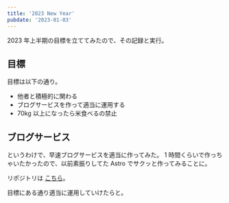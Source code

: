 ```yaml
---
title: '2023 New Year'
pubdate: '2023-01-03'
---
```


2023 年上半期の目標を立ててみたので、その記録と実行。

## 目標

目標は以下の通り。

- 他者と積極的に関わる
- ブログサービスを作って適当に運用する
- 70kg 以上になったら米食べるの禁止

## ブログサービス

というわけで、早速ブログサービスを適当に作ってみた。
1 時間くらいで作っちゃいたかったので、以前素振りしてた Astro でサクッと作ってみることに。

リポジトリは [こちら](https://github.com/t0yohei/blog-no-name)。

目標にある通り適当に運用していけたらと。

